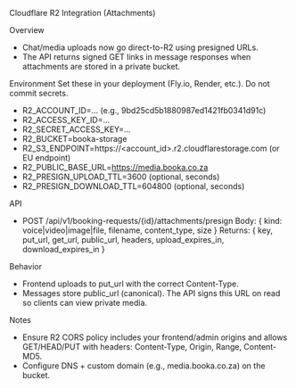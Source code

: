 Cloudflare R2 Integration (Attachments)

Overview
- Chat/media uploads now go direct-to-R2 using presigned URLs.
- The API returns signed GET links in message responses when attachments are stored in a private bucket.

Environment
Set these in your deployment (Fly.io, Render, etc.). Do not commit secrets.

- R2_ACCOUNT_ID=... (e.g., 9bd25cd5b1880987ed1421fb0341d91c)
- R2_ACCESS_KEY_ID=...
- R2_SECRET_ACCESS_KEY=...
- R2_BUCKET=booka-storage
- R2_S3_ENDPOINT=https://<account_id>.r2.cloudflarestorage.com (or EU endpoint)
- R2_PUBLIC_BASE_URL=https://media.booka.co.za
- R2_PRESIGN_UPLOAD_TTL=3600 (optional, seconds)
- R2_PRESIGN_DOWNLOAD_TTL=604800 (optional, seconds)

API
- POST /api/v1/booking-requests/{id}/attachments/presign
  Body: { kind: voice|video|image|file, filename, content_type, size }
  Returns: { key, put_url, get_url, public_url, headers, upload_expires_in, download_expires_in }

Behavior
- Frontend uploads to put_url with the correct Content-Type.
- Messages store public_url (canonical). The API signs this URL on read so clients can view private media.

Notes
- Ensure R2 CORS policy includes your frontend/admin origins and allows GET/HEAD/PUT with headers: Content-Type, Origin, Range, Content-MD5.
- Configure DNS + custom domain (e.g., media.booka.co.za) on the bucket.

